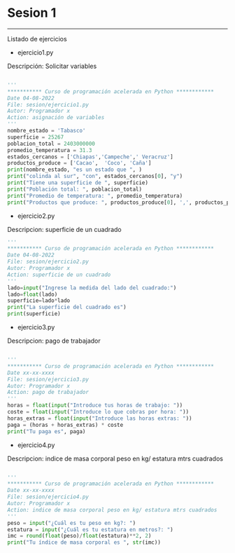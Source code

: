 # Sesion 1

---
Listado de ejercicios

* ejercicio1.py

Descripción: Solicitar variables


```python

'''
*********** Curso de programación acelerada en Python ************
Date 04-08-2022
File: sesion/ejercicio1.py
Autor: Programador x
Action: asignación de variables
'''
nombre_estado = 'Tabasco'
superficie = 25267
poblacion_total = 2403000000
promedio_temperatura = 31.3
estados_cercanos = ['Chiapas','Campeche',' Veracruz']
productos_produce = ['Cacao',  'Coco', 'Caña']
print(nombre_estado, "es un estado que ", )
print("colinda al sur", "con", estados_cercanos[0], "y")
print("Tiene una superficie de ", superficie) 
print("Población total: ", poblacion_total)
print("Promedio de temperatura: ", promedio_temperatura)
print("Productos que produce: ", productos_produce[0], ',', productos_produce[1], 'y', productos_produce[2] )
```

* ejercicio2.py

Descripcion: superficie de un cuadrado

```python
'''
*********** Curso de programación acelerada en Python ************
Date 04-08-2022
File: sesion/ejercicio2.py
Autor: Programador x
Action: superficie de un cuadrado
''' 
lado=input("Ingrese la medida del lado del cuadrado:")
lado=float(lado)
superficie=lado*lado
print("La superficie del cuadrado es")
print(superficie) 
```

* ejercicio3.py

Descripcion: pago de trabajador
```python

'''
*********** Curso de programación acelerada en Python ************
Date xx-xx-xxxx
File: sesion/ejercicio3.py
Autor: Programador x
Action: pago de trabajador
'''
horas = float(input("Introduce tus horas de trabajo: "))
coste = float(input("Introduce lo que cobras por hora: "))
horas_extras = float(input("Introduce las horas extras: "))
paga = (horas + horas_extras) * coste
print("Tu paga es", paga) 

```

* ejercicio4.py

Descripcion: indice de masa corporal peso en kg/ estatura mtrs cuadrados

```python

'''
*********** Curso de programación acelerada en Python ************
Date xx-xx-xxxx
File: sesion/ejercicio4.py
Autor: Programador x
Action: indice de masa corporal peso en kg/ estatura mtrs cuadrados
'''
peso = input("¿Cuál es tu peso en kg?: ")
estatura = input("¿Cuál es tu estatura en metros?: ")
imc = round(float(peso)/float(estatura)**2, 2)
print("Tu índice de masa corporal es ", str(imc))

```

